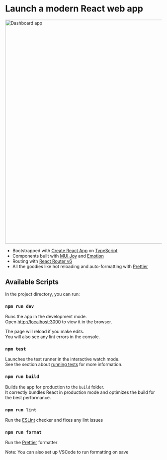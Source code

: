 # Launch a modern React web app
<img width="720" alt="Dashboard app" src="https://user-images.githubusercontent.com/4950729/186533020-444a60f4-c1d8-4e48-86eb-340c01944c55.png">

- Bootstrapped with [Create React App](https://github.com/facebook/create-react-app) on [TypeScript](https://www.typescriptlang.org/docs/handbook/intro.html)
- Components built with [MUI Joy](https://mui.com/joy-ui/getting-started/overview/) and [Emotion](https://emotion.sh/docs/introduction)
- Routing with [React Router v6](https://reactrouter.com/docs/en/v6/getting-started/overview)
- All the goodies like hot reloading and auto-formatting with [Prettier](https://prettier.io/docs/en/index.html)

## Available Scripts

In the project directory, you can run:

### `npm run dev`

Runs the app in the development mode.\
Open [http://localhost:3000](http://localhost:3000) to view it in the browser.

The page will reload if you make edits.\
You will also see any lint errors in the console.

### `npm test`

Launches the test runner in the interactive watch mode.\
See the section about [running tests](https://facebook.github.io/create-react-app/docs/running-tests) for more information.

### `npm run build`

Builds the app for production to the `build` folder.\
It correctly bundles React in production mode and optimizes the build for the best performance.

### `npm run lint`

Run the [ESLint](https://eslint.org/docs/latest/) checker and fixes any lint issues

### `npm run format`

Run the [Prettier](https://prettier.io/docs/en/index.html) formatter

Note: You can also set up VSCode to run formatting on save 
